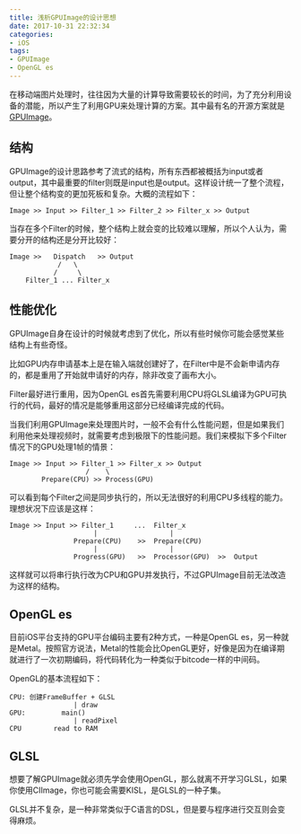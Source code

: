 ```yaml
---
title: 浅析GPUImage的设计思想
date: 2017-10-31 22:32:34
categories:
- iOS
tags:
- GPUImage
- OpenGL es
---
```


在移动端图片处理时，往往因为大量的计算导致需要较长的时间，为了充分利用设备的潜能，所以产生了利用GPU来处理计算的方案。其中最有名的开源方案就是[GPUImage](https://github.com/BradLarson/GPUImage.git)。

<!--more-->

## 结构

GPUImage的设计思路参考了流式的结构，所有东西都被概括为input或者output，其中最重要的filter则既是input也是output。这样设计统一了整个流程，但让整个结构变的更加死板和复杂。大概的流程如下：

```
Image >> Input >> Filter_1 >> Filter_2 >> Filter_x >> Output
```

当存在多个Filter的时候，整个结构上就会变的比较难以理解，所以个人认为，需要分开的结构还是分开比较好：

```
Image >>   Dispatch   >> Output
            /   \
           /     \
    Filter_1 ... Filter_x
```

## 性能优化

GPUImage自身在设计的时候就考虑到了优化，所以有些时候你可能会感觉某些结构上有些奇怪。

比如GPU内存申请基本上是在输入端就创建好了，在Filter中是不会新申请内存的，都是重用了开始就申请好的内存，除非改变了画布大小。

Filter最好进行重用，因为OpenGL es首先需要利用CPU将GLSL编译为GPU可执行的代码，最好的情况是能够重用这部分已经编译完成的代码。

当我们利用GPUImage来处理图片时，一般不会有什么性能问题，但是如果我们利用他来处理视频时，就需要考虑到极限下的性能问题。我们来模拟下多个Filter情况下的GPU处理1帧的情景：

```
Image >> Input >> Filter_1 >> Filter_x >> Output
                   /    \
        Prepare(CPU) >> Process(GPU)
```

可以看到每个Filter之间是同步执行的，所以无法很好的利用CPU多线程的能力。理想状况下应该是这样：

```
Image >> Input >> Filter_1     ...  Filter_x
                     |                  |
                Prepare(CPU)    >>  Prepare(CPU)
                     |                  |
                Progress(GPU)   >>  Processor(GPU)  >>  Output
```

这样就可以将串行执行改为CPU和GPU并发执行，不过GPUImage目前无法改造为这样的结构。

## OpenGL es

目前iOS平台支持的GPU平台编码主要有2种方式，一种是OpenGL es，另一种就是Metal。按照官方说法，Metal的性能会比OpenGL更好，好像是因为在编译期就进行了一次初期编码，将代码转化为一种类似于bitcode一样的中间码。

OpenGL的基本流程如下：

```
CPU: 创建FrameBuffer + GLSL
                | draw
GPU:         main()
                | readPixel
CPU        read to RAM
```

## GLSL

想要了解GPUImage就必须先学会使用OpenGL，那么就离不开学习GLSL，如果你使用CIImage，你也可能会需要KISL，是GLSL的一种子集。

GLSL并不复杂，是一种非常类似于C语言的DSL，但是要与程序进行交互则会变得麻烦。
